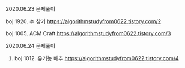 2020.06.23 문제풀이

boj 1920. 수 찾기 https://algorithmstudyfrom0622.tistory.com/2

boj 1005. ACM Craft https://algorithmstudyfrom0622.tistory.com/3



2020.06.24 문제풀이

1. boj 1012. 유기농 배추 https://algorithmstudyfrom0622.tistory.com/4

